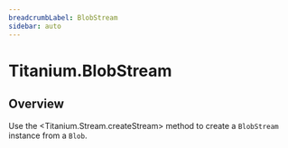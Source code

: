 ```yaml
---
breadcrumbLabel: BlobStream
sidebar: auto
---
```


# Titanium.BlobStream

<ProxySummary/>

## Overview

Use the <Titanium.Stream.createStream> method to create a `BlobStream` instance from a
`Blob`.

<ApiDocs/>

